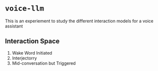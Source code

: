 # `voice-llm`
This is an experiement to study the different interaction models for a voice assistant

## Interaction Space
1. Wake Word Initiated
2. Interjectorry
3. Mid-conversation but Triggered
